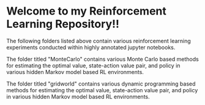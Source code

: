 <h1>Welcome to my Reinforcement Learning Repository!!</h1>

The following folders listed above contain various reinforcement learning experiments conducted within highly annotated jupyter notebooks.

The folder titled "MonteCarlo" contains various Monte Carlo based methods for estimating the optimal value, state-action value pair, and policy in various hidden Markov model based RL environments.

The folder titled "gridworld" contains various dynamic programming based methods for estimating the optimal value, state-action value pair, and policy in various hidden Markov model based RL environments.

